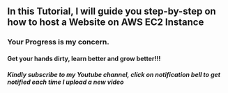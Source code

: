 ## In this Tutorial, I will guide you step-by-step on how to host a Website on AWS EC2 Instance 

### Your Progress is my concern. 

#### Get your hands dirty, learn better and grow better!!!

##### Kindly subscribe to my Youtube channel, click on notification bell to get notified each time I upload a new video
